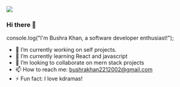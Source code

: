 ![](https://komarev.com/ghpvc/?username=your-github-username)
### Hi there 👋

<!--

-->
console.log("I'm Bushra Khan, a software developer enthusiast!");

- 🔭 I’m currently working on self projects.
- 🌱 I’m currently learning React and javascript
- 👯 I’m looking to collaborate on mern stack projects
- 📫 How to reach me: bushrakhan2212002@gmail.com
- ⚡ Fun fact: I love kdramas!
